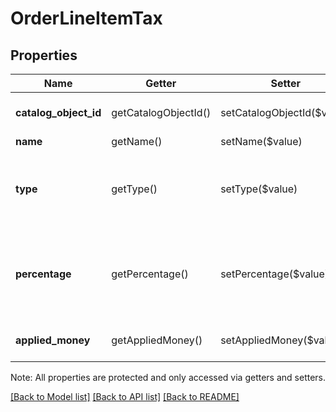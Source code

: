 # OrderLineItemTax

## Properties
Name | Getter | Setter | Type | Description | Notes
------------ | ------------- | ------------- | ------------- | ------------- | -------------
**catalog_object_id** | getCatalogObjectId() | setCatalogObjectId($value) | **string** | The catalog object id referencing [CatalogTax](#type-catalogtax). | [optional] 
**name** | getName() | setName($value) | **string** | The tax&#39;s name. | [optional] 
**type** | getType() | setType($value) | **string** | Indicates the calculation method used to apply the tax.  See [OrderLineItemTaxType](#type-orderlineitemtaxtype) for possible values. | [optional] 
**percentage** | getPercentage() | setPercentage($value) | **string** | The percentage of the tax, as a string representation of a decimal number.  A value of &#x60;7.25&#x60; corresponds to a percentage of 7.25%. | [optional] 
**applied_money** | getAppliedMoney() | setAppliedMoney($value) | [**\SquareConnect\Model\Money**](Money.md) | The amount of the money applied by the tax in an order. | [optional] 

Note: All properties are protected and only accessed via getters and setters.

[[Back to Model list]](../../README.md#documentation-for-models) [[Back to API list]](../../README.md#documentation-for-api-endpoints) [[Back to README]](../../README.md)

